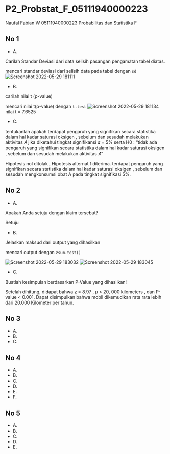 # P2_Probstat_F_05111940000223
Naufal Fabian W 05111940000223  Probabilitas dan Statistika F



## No 1

- A.

Carilah Standar Deviasi dari data selisih pasangan pengamatan tabel diatas.

mencari standar deviasi dari selisih data pada tabel dengan `sd`
![Screenshot 2022-05-29 181111](https://user-images.githubusercontent.com/85657973/170865045-d1e89c59-28dd-4c56-8f52-901757722dd3.png)


- B.

carilah nilai t (p-value)

mencari nilai t(p-value) dengan `t.test`
![Screenshot 2022-05-29 181134](https://user-images.githubusercontent.com/85657973/170865055-3b2d0b16-3df0-4b9b-a1e9-5d245639227e.png)
nilai t = 7.6525

- C.

tentukanlah apakah terdapat pengaruh yang signifikan secara statistika dalam hal kadar saturasi oksigen , sebelum dan sesudah melakukan aktivitas 𝐴 jika diketahui tingkat signifikansi 𝛼 = 5% serta H0 : “tidak ada pengaruh yang signifikan secara statistika dalam hal kadar saturasi oksigen , sebelum dan sesudah melakukan aktivitas 𝐴”

Hipotesis nol ditolak , Hipotesis alternatif diterima. terdapat pengaruh yang signifikan secara statistika dalam hal kadar saturasi oksigen , sebelum dan sesudah mengkonsumsi obat A pada tingkat signifikasi 5%.


## No 2

- A.

Apakah Anda setuju dengan klaim tersebut?

Setuju

- B.

Jelaskan maksud dari output yang dihasilkan

mencari output dengan `zsum.test()`

![Screenshot 2022-05-29 183032](https://user-images.githubusercontent.com/85657973/170865748-72f545d2-f7ed-464b-8ef2-f1f10d7bfbb5.png)
![Screenshot 2022-05-29 183045](https://user-images.githubusercontent.com/85657973/170865753-61529c32-d0e5-4f7c-9779-586aa6e13137.png)

- C.

Buatlah kesimpulan berdasarkan P-Value yang dihasilkan!

Setelah dihitung, didapat bahwa z = 8.97 , μ > 20, 000 kilometers ,  dan P-value < 0.001.
Dapat disimpulkan bahwa mobil dikemudikan rata rata lebih dari 20.000 Kilometer per tahun.

## No 3

- A.
- B.
- C.

## No 4

- A.
- B.
- C.
- D.
- E.
- F.

## No 5

- A.
- B.
- C.
- D.
- E.


